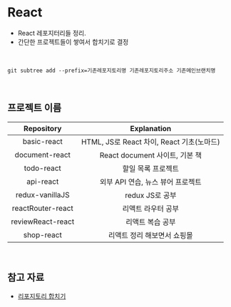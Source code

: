 # React

- React 레포지터리들 정리.
- 간단한 프로젝트들이 쌓여서 합치기로 결정

<br>

```shell
git subtree add --prefix=기존레포지토리명 기존레포지토리주소 기존메인브랜치명
```

<br>

## 프로젝트 이름

|    Repository     |                Explanation                |
| :---------------: | :---------------------------------------: |
|    basic-react    | HTML, JS로 React 차이, React 기초(노마드) |
|  document-react   |      React document 사이트, 기본 책       |
|    todo-react     |            할일 목록 프로젝트             |
|     api-react     |     외부 API 연습, 뉴스 뷰어 프로젝트     |
|  redux-vanillaJS  |              redux JS로 공부              |
| reactRouter-react |            리액트 라우터 공부             |
| reviewReact-react |             리액트 복습 공부              |
|    shop-react     |        리액트 정리 해보면서 쇼핑몰        |

<br>

## 참고 자료

- [리포지토리 합치기](https://velog.io/@ejayjeon/Github-Repository%EB%93%A4-%EA%B9%94%EB%81%94%ED%95%98%EA%B2%8C-%ED%95%98%EB%82%98%EB%A1%9C-%ED%95%A9%EC%B9%98%EA%B8%B0)
